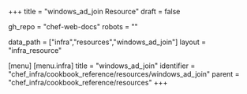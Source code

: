 +++
title = "windows_ad_join Resource"
draft = false

gh_repo = "chef-web-docs"
robots = ""

data_path = ["infra","resources","windows_ad_join"]
layout = "infra_resource"


[menu]
  [menu.infra]
    title = "windows_ad_join"
    identifier = "chef_infra/cookbook_reference/resources/windows_ad_join"
    parent = "chef_infra/cookbook_reference/resources"
+++

<!-- The contents of this page are automatically generated from the windows_ad_join.yaml file in the data directory. -->
<!-- To suggest a change, edit the https://github.com/chef/chef/blob/master/lib/chef/resource/windows_ad_join.rb file
      and submit a pull request to the https://github.com/chef/chef repository. -->
